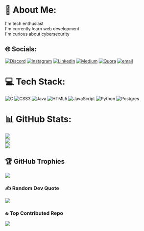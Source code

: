# 💫 About Me:
I'm tech enthusiast<br>I'm currently learn web development<br>I'm curious about cybersecurity<br>


## 🌐 Socials:
[![Discord](https://img.shields.io/badge/Discord-%237289DA.svg?logo=discord&logoColor=white)](https://discord.gg/shamil.ck) [![Instagram](https://img.shields.io/badge/Instagram-%23E4405F.svg?logo=Instagram&logoColor=white)](https://instagram.com/_shamil.shck_) [![LinkedIn](https://img.shields.io/badge/LinkedIn-%230077B5.svg?logo=linkedin&logoColor=white)](https://linkedin.com/in/shamil-hanan-c-k) [![Medium](https://img.shields.io/badge/Medium-12100E?logo=medium&logoColor=white)](https://medium.com/@shamil.shck) [![Quora](https://img.shields.io/badge/Quora-%23B92B27.svg?logo=Quora&logoColor=white)](https://quora.com/profile/SHCK) [![email](https://img.shields.io/badge/Email-D14836?logo=gmail&logoColor=white)](mailto:shamil.shck@gmail.com) 

# 💻 Tech Stack:
![C](https://img.shields.io/badge/c-%2300599C.svg?style=for-the-badge&logo=c&logoColor=white) ![CSS3](https://img.shields.io/badge/css3-%231572B6.svg?style=for-the-badge&logo=css3&logoColor=white) ![Java](https://img.shields.io/badge/java-%23ED8B00.svg?style=for-the-badge&logo=openjdk&logoColor=white) ![HTML5](https://img.shields.io/badge/html5-%23E34F26.svg?style=for-the-badge&logo=html5&logoColor=white) ![JavaScript](https://img.shields.io/badge/javascript-%23323330.svg?style=for-the-badge&logo=javascript&logoColor=%23F7DF1E) ![Python](https://img.shields.io/badge/python-3670A0?style=for-the-badge&logo=python&logoColor=ffdd54) ![Postgres](https://img.shields.io/badge/postgres-%23316192.svg?style=for-the-badge&logo=postgresql&logoColor=white)
# 📊 GitHub Stats:
![](https://github-readme-stats.vercel.app/api?username=Shamil-SHCK&theme=dark&hide_border=false&include_all_commits=false&count_private=false)<br/>
![](https://nirzak-streak-stats.vercel.app/?user=Shamil-SHCK&theme=dark&hide_border=false)<br/>
![](https://github-readme-stats.vercel.app/api/top-langs/?username=Shamil-SHCK&theme=dark&hide_border=false&include_all_commits=false&count_private=false&layout=compact)

## 🏆 GitHub Trophies
![](https://github-profile-trophy.vercel.app/?username=Shamil-SHCK&theme=radical&no-frame=false&no-bg=false&margin-w=4)

### ✍️ Random Dev Quote
![](https://quotes-github-readme.vercel.app/api?type=horizontal&theme=radical)

### 🔝 Top Contributed Repo
![](https://github-contributor-stats.vercel.app/api?username=Shamil-SHCK&limit=5&theme=blue-green&combine_all_yearly_contributions=true)

<!-- Proudly created with GPRM ( https://gprm.itsvg.in ) -->
